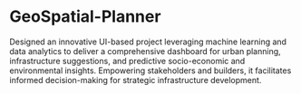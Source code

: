 # GeoSpatial-Planner
Designed an innovative UI-based project leveraging machine learning and data analytics to deliver a comprehensive dashboard for urban planning, infrastructure suggestions, and predictive socio-economic and environmental insights. Empowering stakeholders and builders, it facilitates informed decision-making for strategic infrastructure development.
